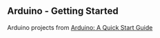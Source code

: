 ## Arduino - Getting Started
Arduino projects from [Arduino: A Quick Start Guide ]( https://www.amazon.com/Arduino-Pragmatic-Programmers-Schmidt-2011-01-25/dp/B01K3LQNJW/ref=sr_1_sc_1?ie=UTF8&qid=1516575057&sr=8-1-spell&keywords=arduino+pragmatic+programers)
